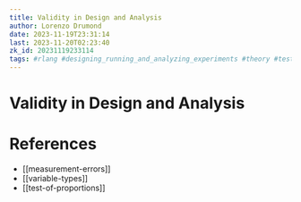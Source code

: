 ```yaml
---
title: Validity in Design and Analysis
author: Lorenzo Drumond
date: 2023-11-19T23:31:14
last: 2023-11-20T02:23:40
zk_id: 20231119233114
tags: #rlang #designing_running_and_analyzing_experiments #theory #test #AB_test #experiment #design #coursera #statistics #week4 #t_test
---
```



# Validity in Design and Analysis

# References
- [[measurement-errors]]
- [[variable-types]]
- [[test-of-proportions]]
